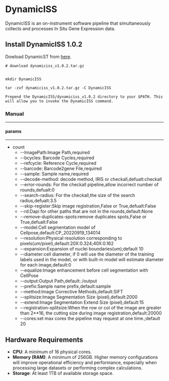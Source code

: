 # DynamicISS
DynamicISS is an on-instrument software pipeline that simultaneously collects and processes  In Situ Gene Expression data.


## Install DynamicISS 1.0.2
Dowload DynamicST from [here](https://github.com/DynamicBiosystems/DynamicISS/releases/tag/dynamiciss-v1.0.2).

```shell
# download dynamiciss_v1.0.2.tar.gz


mkdir DynamicISS

tar -zxf dynamiciss_v1.0.2.tar.gz -C DynamicISS

Prepend the DynamicISS/dynamiciss_v1.0.2 directory to your $PATH. This will allow you to invoke the DynamicISS command.
```
### Manual

---

#### params

---
- count
  - --ImagePath:Image Path,required
  - --bcycles: Barcode Cycles,required
  - --refcycle: Reference Cycle,required
  - --barcode: Barcode2gene File,required
  - --sample: Sample name,required
  - --decode-method: decode method, IRIS or checkall,defualt:checkall
  - --error-rounds: For the checkall pipeline,allow incorrect number of rounds,defualt:0
  - --search-radius: For the checkall,the size of the search radius,defualt:3.5
  - --skip-register:Skip image registration,False or True,defualt:False
  - --rd:Dapi for other paths that are not in the rounds,default:None
  - --remove-duplicates-spots:remove duplicates spots,False or True,defualt:False
  - --model:Cell segmentation model of Cellpose,default:CP_20220919_134014
  - --resolution:Physical resolution corresponding to pixels(um/pixel),default:20X:0.324;40X:0.162
  - --expansion:Expansion of nuclei boundaries(um);default 10
  - --diameter:cell diameter, if 0 will use the diameter of the training labels used in the model, or with built-in model will estimate diameter for each image,default:0
  - --equalize:Image enhancement before cell segmentation with CellPose
  - --output:Output Path,default:./output
  - --prefix:Sample name prefix,default:sample
  - --method:Image Corrective Methods,default:SIFT
  - --splitsize:Image Segmentation Size (pixel),default:2000
  - --extend:Image Segmentation Extend Size (pixel),default:15
  - --registration-splitsize:When the row or col of the image are greater than 2**16, the cutting size during image registration,default:20000
  - --cores:set max cores the pipeline may request at one time.;default 20
 

## Hardware Requirements  
  
- **CPU**: A minimum of 16 physical cores.
- **Memory (RAM)**: A minimum of 256GB. Higher memory configurations will improve operational efficiency and performance, especially when processing large datasets or performing complex calculations.  
- **Storage**: At least 1TB of available storage space. 

